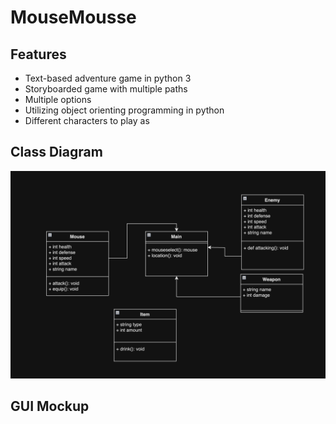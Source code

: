 # MouseMousse

## Features
+ Text-based adventure game in python 3
+ Storyboarded game with multiple paths
+ Multiple options
+ Utilizing object orienting programming in python
+ Different characters to play as

## Class Diagram
![](https://github.com/Daniel71529/MouseMousse/blob/main/images/Class.png?raw=true)

## GUI Mockup
![]()

